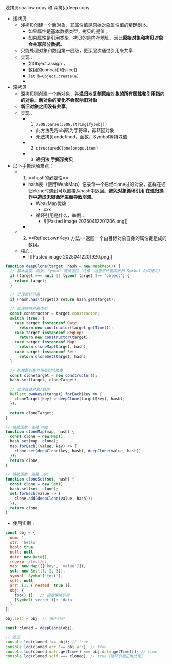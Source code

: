 
浅拷贝shallow copy 和 深拷贝deep copy
- 浅拷贝
	- 浅拷贝创建一个新对象，其属性值是原始对象属性值的精确副本。
		- 如果属性是基本数据类型，拷贝的是值；
		- 如果属性是引用类型，拷贝的是内存地址，因此**原始对象和拷贝对象会共享部分数据。**
	- 只能处理对象和数组第一层级，更深层次通过引用来共享
	- 实现：
		- 如Object.assign ，
		- 数组的concat()和slice()
		- `let b=Object.create(a)`
		- 
- 深拷贝
	- 深拷贝则创建一个新对象，并**递归地复制原始对象的所有属性和引用指向的对象**。**新对象的变化不会影响旧对象**
	- **新旧对象之间没有共享**。
	- 实现：
		- 1. `JSON.parse(JSON.stringify(obj))`
			- 此方法先将obj转为字符串，再转回对象
			- 无法拷贝undefined，函数，Symbol等特殊值
		- 2. `structuredClone(props.item)`
		- 3. **递归法**
**手撕深拷贝**
- 以下手撕理解难点：
	- 1. ==hash的必要性==
		- hash表（使用WeakMap）记录每一个已经clone过的对象，这样在递归clone时遇到可以直接从hash中返回。**避免对象循环引用 在递归操作中造成无限循环进而导致崩溃**。
			- WeakMap优势：
				- xxx
			- 循环引用是什么，举例：
				- ![[Pasted image 20250412201206.png]]
		- 
	- 2. ==Reflect.ownKeys 方法==返回一个由目标对象自身的属性键组成的数组。
	- 核心：
		- ![[Pasted image 20250412201920.png]]
```js
function deepClone(target, hash = new WeakMap()) {
  // 基本类型、函数、Symbol 直接返回（注意：这里不处理函数和 Symbol 的深拷贝）
  if (target === null || typeof target !== 'object') {
    return target;
  }

  // 处理循环引用
  if (hash.has(target)) return hash.get(target);

  // 处理特殊对象类型
  const constructor = target.constructor;
  switch (true) {
    case target instanceof Date:
      return new constructor(target.getTime());
    case target instanceof RegExp:
      return new constructor(target);
    case target instanceof Map:
      return cloneMap(target, hash);
    case target instanceof Set:
      return cloneSet(target, hash);
  }

  // 创建新对象并记录到哈希表
  const cloneTarget = new constructor();
  hash.set(target, cloneTarget);

  // 处理普通对象/数组
  Reflect.ownKeys(target).forEach(key => {
    cloneTarget[key] = deepClone(target[key], hash);
  });

  return cloneTarget;
}

// 辅助函数：克隆 Map
function cloneMap(map, hash) {
  const clone = new Map();
  hash.set(map, clone);
  map.forEach((value, key) => {
    clone.set(deepClone(key, hash), deepClone(value, hash));
  });
  return clone;
}

// 辅助函数：克隆 Set
function cloneSet(set, hash) {
  const clone = new Set();
  hash.set(set, clone);
  set.forEach(value => {
    clone.add(deepClone(value, hash));
  });
  return clone;
}

```
- 使用实例：
```js
const obj = {
  num: 1,
  str: 'hello',
  bool: true,
  null: null,
  date: new Date(),
  regexp: /test/gi,
  map: new Map([['key', 'value']]),
  set: new Set([1, 2, 3]),
  symbol: Symbol('test'),
  self: null,
  arr: [1, { nested: true }],
  obj: { 
    foo() {},  // 函数保持引用
    [Symbol('secret')]: 'data'
  }
};

obj.self = obj; // 循环引用

const cloned = deepClone(obj);

// 验证
console.log(cloned !== obj); // true
console.log(cloned.arr !== obj.arr); // true
console.log(cloned.date.getTime() === obj.date.getTime()); // true
console.log(cloned.self === cloned); // true（循环引用正确处理）
```